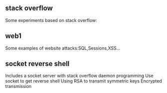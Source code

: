## stack overflow
Some experiments based on stack overflow:

## web1
Some examples of website attacks:SQL,Sessions,XSS...

## socket reverse shell
Includes a socket server with stack overflow
daemon programming
Use socket to get reverse shell
Using RSA to transmit symmetric keys
Encrypted transmission


